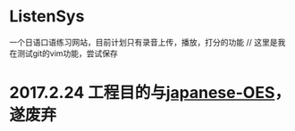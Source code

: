 # ListenSys
一个日语口语练习网站，目前计划只有录音上传，播放，打分的功能
// 这里是我在测试git的vim功能，尝试保存

# 2017.2.24 工程目的与[japanese-OES](!https://github.com/QiangL/japanese-OES)，遂废弃

